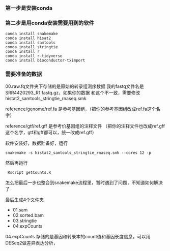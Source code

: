### 第一步是安装conda

### 第二步是用conda安装需要用到的软件

```
conda install snakemake
conda install hisat2
conda install samtools
conda install stringtie
conda install r
conda install r-tidyverse
conda install bioconductor-tximport
```

### 需要准备的数据

00.raw.fq文件夹下存储的是原始的转录组测序数据  我的fastq文件名是 SRR4420293_R1.fastq.gz，如果你的数据 和这个不一致，需要修改histat2_samtools_stringtie_rnaseq.smk

reference/genome/ref.fa 是参考基因组，（把你的参考基因组改成ref.fa这个名字）


reference/gtf/ref.gff 是参考价基因组的注释文件 （把你的注释文件也改成ref.gff这个名字，gtf和gff都可以，统一改成ref.gff）

软件安装好，数据贮备好，运行

```
snakemake -s histat2_samtools_stringtie_rnaseq.smk --cores 12 -p
```

然后再运行

```
 Rscript getCounts.R
```

怎么把最后一步也整合到snakemake流程里，暂时遇到了问题，不知道如何解决了

最后生成4个文件夹

- 01.sam  
- 02.sorted.bam 
- 03.stringtie  
- 04.expCounts

04.expCounts 存储的是基因和转录本的count值和基因长度信息，可以用DESeq2做差异表达分析，
